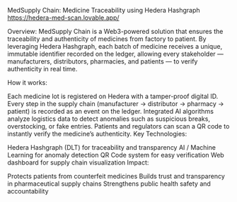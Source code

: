MedSupply Chain: Medicine Traceability using Hedera Hashgraph
https://hedera-med-scan.lovable.app/

Overview: MedSupply Chain is a Web3-powered solution that ensures the traceability and authenticity of medicines from factory to patient. By leveraging Hedera Hashgraph, each batch of medicine receives a unique, immutable identifier recorded on the ledger, allowing every stakeholder — manufacturers, distributors, pharmacies, and patients — to verify authenticity in real time.

How it works:

Each medicine lot is registered on Hedera with a tamper-proof digital ID.
Every step in the supply chain (manufacturer → distributor → pharmacy → patient) is recorded as an event on the ledger.
Integrated AI algorithms analyze logistics data to detect anomalies such as suspicious breaks, overstocking, or fake entries.
Patients and regulators can scan a QR code to instantly verify the medicine’s authenticity.
Key Technologies:

Hedera Hashgraph (DLT) for traceability and transparency
AI / Machine Learning for anomaly detection
QR Code system for easy verification
Web dashboard for supply chain visualization
Impact:

Protects patients from counterfeit medicines
Builds trust and transparency in pharmaceutical supply chains
Strengthens public health safety and accountability
